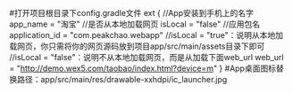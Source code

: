 #打开项目根目录下config.gradle文件
ext {
    //App安装到手机上的名字
    app_name = "淘宝"
    //是否从本地加载网页
    isLocal = "false"
    //应用包名
    application_id = "com.peakchao.webapp"
    //isLocal = "true"：说明从本地加载网页，你只需将你的网页源码放到项目app/src/main/assets目录下即可
    //isLocal = "false"：说明不从本地加载网页，而是从加载下面web_url
    web_url = "http://demo.wex5.com/taobao/index.html?device=m"
}
#App桌面图标替换路径：app/src/main/res/drawable-xxhdpi/ic_launcher.jpg

